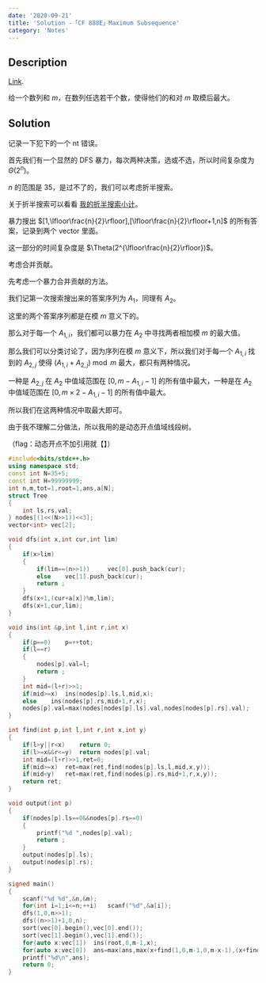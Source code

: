 ```yaml
---
date: '2020-09-21'
title: 'Solution -「CF 888E」Maximum Subsequence'
category: 'Notes'
---
```


## Description

[Link](http://codeforces.com/problemset/problem/888/E).

给一个数列和 $m$，在数列任选若干个数，使得他们的和对 $m$ 取模后最大。

## Solution

记录一下犯下的一个 nt 错误。

首先我们有一个显然的 DFS 暴力，每次两种决策，选或不选，所以时间复杂度为 $\Theta(2^{n})$。

$n$ 的范围是 35，是过不了的，我们可以考虑折半搜索。

关于折半搜索可以看看 [我的折半搜索小计](https://www.luogu.com.cn/blog/161849/gen-hao-sou-suo-xiao-ji)。

暴力搜出 $[1,\lfloor\frac{n}{2}\rfloor],[\lfloor\frac{n}{2}\rfloor+1,n]$ 的所有答案，记录到两个 vector 里面。

这一部分的时间复杂度是 $\Theta(2^{\lfloor\frac{n}{2}\rfloor})$。

考虑合并贡献。

先考虑一个暴力合并贡献的方法。

我们记第一次搜索搜出来的答案序列为 $A_{1}$，同理有 $A_{2}$。

这里的两个答案序列都是在模 $m$ 意义下的。

那么对于每一个 $A_{1,i}$，我们都可以暴力在 $A_{2}$ 中寻找两者相加模 $m$ 的最大值。

那么我们可以分类讨论了，因为序列在模 $m$ 意义下，所以我们对于每一个 $A_{1,i}$ 找到的 $A_{2,j}$ 使得 $(A_{1,i}+A_{2,j})\bmod m$ 最大，都只有两种情况。

一种是 $A_{2,j}$ 在 $A_{2}$ 中值域范围在 $[0,m-A_{1,i}-1]$ 的所有值中最大，一种是在 $A_{2}$ 中值域范围在 $[0,m\times2-A_{1,i}-1]$ 的所有值中最大。

所以我们在这两种情况中取最大即可。

由于我不理解二分做法，所以我用的是动态开点值域线段树。

（flag：动态开点不加引用就【】）

```cpp
#include<bits/stdc++.h>
using namespace std;
const int N=35+5;
const int H=99999999;
int n,m,tot=1,root=1,ans,a[N];
struct Tree
{
	int ls,rs,val;
} nodes[(1<<(N>>1))<<3];
vector<int> vec[2];

void dfs(int x,int cur,int lim)
{
	if(x>lim)
	{
		if(lim==(n>>1)) 	vec[0].push_back(cur);
		else	vec[1].push_back(cur);
		return ;
	}
	dfs(x+1,(cur+a[x])%m,lim);
	dfs(x+1,cur,lim);
}

void ins(int &p,int l,int r,int x)
{
	if(p==0)	p=++tot;
	if(l==r)
	{
		nodes[p].val=l;
		return ;
	}
	int mid=(l+r)>>1;
	if(mid>=x)	ins(nodes[p].ls,l,mid,x);
	else	ins(nodes[p].rs,mid+1,r,x);
	nodes[p].val=max(nodes[nodes[p].ls].val,nodes[nodes[p].rs].val);
}

int find(int p,int l,int r,int x,int y)
{
	if(l>y||r<x)	return 0;
	if(l>=x&&r<=y)	return nodes[p].val;
	int mid=(l+r)>>1,ret=0;
	if(mid>=x)	ret=max(ret,find(nodes[p].ls,l,mid,x,y));
	if(mid<y)	ret=max(ret,find(nodes[p].rs,mid+1,r,x,y));
	return ret;
}

void output(int p)
{
	if(nodes[p].ls==0&&nodes[p].rs==0)
	{
		printf("%d ",nodes[p].val);
		return ;
	}
	output(nodes[p].ls);
	output(nodes[p].rs);
}

signed main()
{
	scanf("%d %d",&n,&m);
	for(int i=1;i<=n;++i)	scanf("%d",&a[i]);
	dfs(1,0,n>>1);
	dfs((n>>1)+1,0,n);
	sort(vec[0].begin(),vec[0].end());
	sort(vec[1].begin(),vec[1].end());
	for(auto x:vec[1])	ins(root,0,m-1,x);
	for(auto x:vec[0])	ans=max(ans,max(x+find(1,0,m-1,0,m-x-1),(x+find(1,0,m-1,0,m*2-x-1))%m));
	printf("%d\n",ans);
	return 0;
}
```